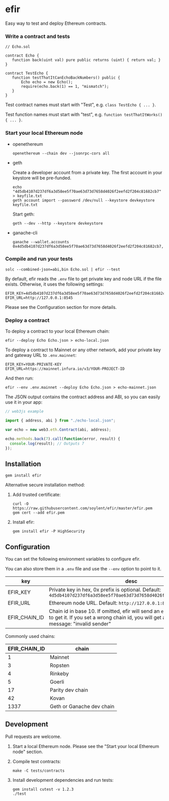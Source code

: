 # efir

Easy way to test and deploy Ethereum contracts.

### Write a contract and tests

```solidity
// Echo.sol

contract Echo {
   function back(uint val) pure public returns (uint) { return val; }
}

contract TestEcho {
   function testThatItCanEchoBackNumbers() public {
       Echo echo = new Echo();
       require(echo.back(1) == 1, "mismatch");
   }
}
```

Test contract names must start with "Test", e.g. `class TestEcho { ... }`.

Test function names must start with "test", e.g. `function testThatItWorks() { ... }`.

### Start your local Ethereum node

* openethereum

      openethereum --chain dev --jsonrpc-cors all

* geth

  Create a developer account from a private key.
  The first account in your keystore will be pre-funded.

      echo "4d5db4107d237df6a3d58ee5f70ae63d73d7658d4026f2eefd2f204c81682cb7" > keyfile.txt
      geth account import --password /dev/null --keystore devkeystore keyfile.txt

  Start geth:

      geth --dev --http --keystore devkeystore

* ganache-cli

      ganache --wallet.accounts 0x4d5db4107d237df6a3d58ee5f70ae63d73d7658d4026f2eefd2f204c81682cb7,100000000000000000000

### Compile and run your tests

    solc --combined-json=abi,bin Echo.sol | efir --test

By default, efir reads the `.env` file to get private key and node URL if the
file exists. Otherwise, it uses the following settings:

    EFIR_KEY=4d5db4107d237df6a3d58ee5f70ae63d73d7658d4026f2eefd2f204c81682cb7
    EFIR_URL=http://127.0.0.1:8545

Please see the Configuration section for more details.

### Deploy a contract

To deploy a contract to your local Ethereum chain:

    efir --deploy Echo Echo.json > echo-local.json

To deploy a contract to Mainnet or any other network, add your private key and
gateway URL to `.env.mainnet`:

    EFIR_KEY=YOUR-PRIVATE-KEY
    EFIR_URL=https://mainnet.infura.io/v3/YOUR-PROJECT-ID

And then run:

    efir --env .env.mainnet --deploy Echo Echo.json > echo-mainnet.json

The JSON output contains the contract address and ABI, so you can easily use it
in your app:

```js
// web3js example

import { address, abi } from "./echo-local.json";

var echo = new web3.eth.Contract(abi, address);

echo.methods.back(7).call(function(error, result) {
  console.log(result); // Outputs 7
});
```

## Installation

    gem install efir

Alternative secure installation method:

1. Add trusted certificate:

       curl -O https://raw.githubusercontent.com/soylent/efir/master/efir.pem
       gem cert --add efir.pem

1. Install efir:

       gem install efir -P HighSecurity

## Configuration

You can set the following environment variables to configure efir.

You can also store them in a `.env` file and use the `--env` option to point to
it.

| key | desc |
|---|---|
| EFIR_KEY | Private key in hex, 0x prefix is optional. Default: `4d5db4107d237df6a3d58ee5f70ae63d73d7658d4026f2eefd2f204c81682cb7` |
| EFIR_URL | Ethereum node URL. Default: `http://127.0.0.1:8545` |
| EFIR_CHAIN_ID | Chain id in base 10. If omitted, efir will send an `eth_chainId` request to get it. If you set a wrong chain id, you will get a misleading error message: "invalid sender" |

Commonly used chains:

| EFIR_CHAIN_ID | chain |
|---|---|
| 1 | Mainnet |
| 3 | Ropsten |
| 4 | Rinkeby |
| 5 | Goerli |
| 17 | Parity dev chain |
| 42 | Kovan |
| 1337 | Geth or Ganache dev chain |

## Development

Pull requests are welcome.

1. Start a local Ethereum node. Please see the "Start your local Ethereum node"
   section.

2. Compile test contracts:

       make -C tests/contracts

3. Install development dependencies and run tests:

       gem install cutest -v 1.2.3
       ./test
